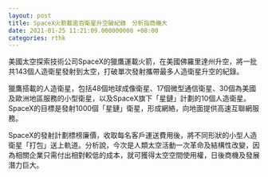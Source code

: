 ```yaml
---
layout: post
title: SpaceX火箭載逾百衛星升空破紀錄　分析指商機大
date: 2021-01-25 11:21:09.000000000 +08:00
categories: rthk
---
```


美國太空探索技術公司SpaceX的獵鷹運載火箭，在美國佛羅里達州升空，將一批共143個人造衛星發射到太空，打破單次發射攜帶最多人造衛星升空的紀錄。

獵鷹搭載的人造衛星，包括48個地球成像衛星、17個微型通信衛星、30個為美國及歐洲地區服務的小型衛星，以及SpaceX旗下「星鏈」計劃的10個人造衛星。SpaceX的目標是發射1000個「星鏈」衛星，形成網絡，向地面提供高速互聯網服務。

SpaceX的發射計劃標榜廉價，收取每名客戶運送費用後，將不同形狀的小型人造衛星「打包」送上軌道。分析說，今次是人類太空活動一次革命及結構性改變，因為相關企業只需付出相對較低的成本，就可獲得太空空間使用權，日後商機及發展潛力巨大。
